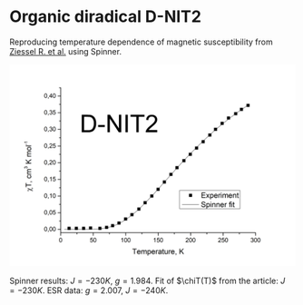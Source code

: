 # Organic diradical D-NIT2

Reproducing temperature dependence of magnetic susceptibility
from [Ziessel R. et al.](https://doi.org/10.1021/ja0305959)
using Spinner.

![D-NIT2](10.1021_ja0305959/d-nit2.png)

Spinner results: $J = -230 K$, $g = 1.984$.
Fit of $\chiT(T)$ from the article: $J = -230 K$.
ESR data: $g = 2.007$, $J = -240 K$.
